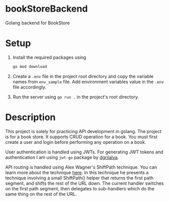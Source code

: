 # bookStoreBackend

Golang backend for BookStore

# Setup
1. Install the required packages using
    ```bash
    go mod download
    ```
2. Create a ```.env``` file in the project root directory and copy the variable names from ```env_sample``` file. Add environment variables value in the ```.env``` file accordingly.

3. Run the server using ```go run .``` in the project's root directory.

# Description

This project is solely for practicing API development in golang. The project is for a book store. It supports CRUD operation for a book. You must first create a user and login before performing any operation on a book.

User authentication is handled using JWTs. For generating JWT tokens and authentication I am using ```jwt-go``` package by [dgrijalva](https://www.github.com/dgrijalva/jwt-go).

API routing is handled using Alex Wagner's ShiftPath technique. You can learn more about the technique [here](https://blog.merovius.de/2017/06/18/how-not-to-use-an-http-router.html). In this technique he presents a technique involving a small ShiftPath() helper that returns the first path segment, and shifts the rest of the URL down. The current handler switches on the first path segment, then delegates to sub-handlers which do the same thing on the rest of the URL.
